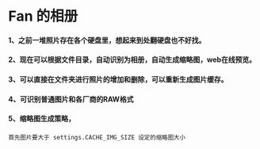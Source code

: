 # Fan 的相册
#### 1、之前一堆照片存在各个硬盘里，想起来到处翻硬盘也不好找。

#### 2、现在可以根据文件目录，自动识别为相册，自动生成缩略图，web在线预览。

#### 3、可以直接在文件夹进行照片的增加和删除，可以重新生成图片缓存。

#### 4、可识别普通图片和各厂商的RAW格式

#### 5、缩略图生成策略，
    首先图片要大于 settings.CACHE_IMG_SIZE 设定的缩略图大小
    
